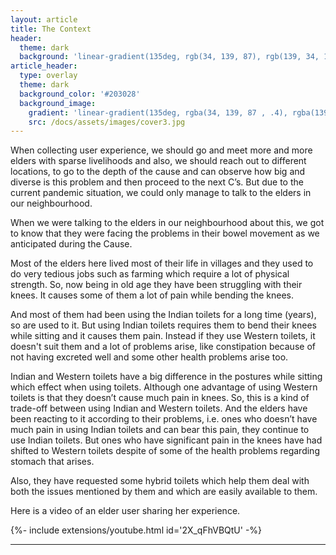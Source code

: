 ```yaml
---
layout: article
title: The Context
header:
  theme: dark
  background: 'linear-gradient(135deg, rgb(34, 139, 87), rgb(139, 34, 139))'
article_header:
  type: overlay
  theme: dark
  background_color: '#203028'
  background_image:
    gradient: 'linear-gradient(135deg, rgba(34, 139, 87 , .4), rgba(139, 34, 139, .4))'
    src: /docs/assets/images/cover3.jpg
---
```


When collecting user experience, we should go and meet more and more elders with sparse livelihoods and also, we should reach out to different locations, to go to the depth of the cause and can observe how big and diverse is this problem and then proceed to the next C’s.
But due to the current pandemic situation, we could only manage to talk to the elders in our neighbourhood.

When we were talking to the elders in our neighbourhood about this, we got to know that they were facing the problems in their bowel movement  as we anticipated during the Cause.

Most of the elders here lived most of their life in villages and they used to do very tedious jobs such as farming which require a lot of physical strength. So, now being in old age they have been struggling with their knees. It causes some of them a lot of pain while bending the knees.

And most of them had been using the Indian toilets for a long time (years), so are used to it. But using Indian toilets requires them to bend their knees while sitting and it causes them pain. Instead if they use Western toilets, it doesn't suit them and a lot of problems arise, like constipation because of not having excreted well and some other health problems arise too.

Indian and Western toilets have a big difference in the postures while sitting which effect when using toilets. Although one advantage of using Western toilets is that they doesn’t cause much pain in knees. So, this is a kind of trade-off between using Indian and Western toilets.
And the elders have been reacting to it according to their problems, i.e. ones who doesn’t have much pain in using Indian toilets and can bear this pain, they continue to use Indian toilets. But ones who have significant pain in the knees have had shifted to Western toilets despite of some of the health problems regarding stomach that arises.

Also, they have requested some hybrid toilets which help them deal with both the issues mentioned by them and which are easily available to them.

Here is a video of an elder user sharing her experience.
<div>{%- include extensions/youtube.html id='2X_qFhVBQtU' -%}</div>

<!--more-->

---



